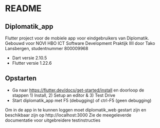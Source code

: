 # README

## Diplomatik_app

Flutter project voor de mobiele app voor eindgebruikers van Diplomatik. Gebouwd voor NOVI HBO ICT Software Development Praktijk IIII door Tako Lansbergen, studentnummer 800009968

- Dart versie 2.10.5
- Flutter versie 1.22.6

## Opstarten

- Ga naar https://flutter.dev/docs/get-started/install en doorloop de stappen 1) Install, 2) Setup an editor & 3) Test Drive
- Start diplomatik_app met F5 (debugging) of ctrl-F5 (geen debugging)

Om in de app in te kunnen loggen moet diplomatik_web gestart zijn en beschikbaar zijn op http://localhost:3000
Zie de meegeleverde documentatie voor uitgebreidere testinstructies
